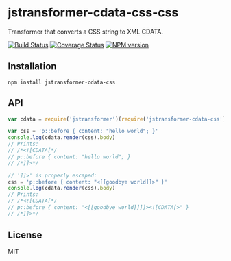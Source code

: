 # jstransformer-cdata-css-css

Transformer that converts a CSS string to XML CDATA.

[![Build Status](https://img.shields.io/travis/jstransformers/jstransformer-cdata-css/master.svg)](https://travis-ci.org/jstransformers/jstransformer-cdata-css)
[![Coverage Status](https://img.shields.io/coveralls/jstransformers/jstransformer-cdata-css/master.svg)](https://coveralls.io/r/jstransformers/jstransformer-cdata-css?branch=master)
[![NPM version](https://img.shields.io/npm/v/jstransformer-cdata-css.svg)](https://www.npmjs.org/package/jstransformer-cdata-css)

## Installation

    npm install jstransformer-cdata-css

## API

```js
var cdata = require('jstransformer')(require('jstransformer-cdata-css'))

var css = 'p::before { content: "hello world"; }'
console.log(cdata.render(css).body)
// Prints:
// /*<![CDATA[*/
// p::before { content: "hello world"; }
// /*]]>*/

// ']]>' is properly escaped:
css = 'p::before { content: "<[[goodbye world]]>" }'
console.log(cdata.render(css).body)
// Prints:
// /*<![CDATA[*/
// p::before { content: "<[[goodbye world]]]]><![CDATA[>" }
// /*]]>*/
```

## License

MIT

